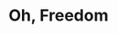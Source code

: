 ---
index: 8
layout: default
title: Oh, Freedom
event: March on Washington
artist: Odetta
genre: Blues, Folk, World and Country
writer: n/a
producer: Dean Gitter
album: Sings Ballads And Blues
label: Tradition Records
country: USA
language: English
duration: 6:05
released: 1956
video: https://www.youtube.com/embed/veiJLhXdwn8
description: Oh, Freedom originated from the spirtual 'Before I'd Be a Slave'. Joan Baez frequently sung her version of the song at her concerts and other events.
description1: Odetta performed 'Oh, Freedom' at the March on Washington in front of the 250,000 people.
award1:
award2:
award3:
versions: |
    Harry Belfontane <br>
    Joan Baez

source1: https://www.washingtonpost.com/blogs/arts-post/post/music-of-the-movement-oh-freedom/2011/08/01/gIQAQyyR9I_blog.html
---